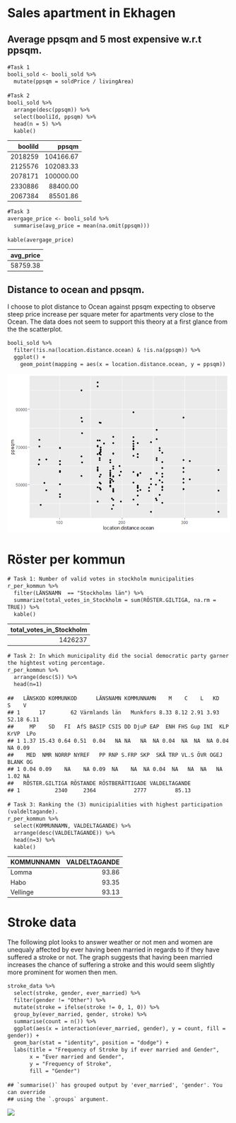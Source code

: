 # Sales apartment in Ekhagen

## Average ppsqm and 5 most expensive w.r.t ppsqm.

    #Task 1
    booli_sold <- booli_sold %>%
      mutate(ppsqm = soldPrice / livingArea) 

    #Task 2
    booli_sold %>% 
      arrange(desc(ppsqm)) %>%
      select(booliId, ppsqm) %>%
      head(n = 5) %>%
      kable() 

<table>
<thead>
<tr class="header">
<th style="text-align: right;">booliId</th>
<th style="text-align: right;">ppsqm</th>
</tr>
</thead>
<tbody>
<tr class="odd">
<td style="text-align: right;">2018259</td>
<td style="text-align: right;">104166.67</td>
</tr>
<tr class="even">
<td style="text-align: right;">2125576</td>
<td style="text-align: right;">102083.33</td>
</tr>
<tr class="odd">
<td style="text-align: right;">2078171</td>
<td style="text-align: right;">100000.00</td>
</tr>
<tr class="even">
<td style="text-align: right;">2330886</td>
<td style="text-align: right;">88400.00</td>
</tr>
<tr class="odd">
<td style="text-align: right;">2067384</td>
<td style="text-align: right;">85501.86</td>
</tr>
</tbody>
</table>

    #Task 3
    avergage_price <- booli_sold %>% 
      summarise(avg_price = mean(na.omit(ppsqm)))

    kable(avergage_price)

<table>
<thead>
<tr class="header">
<th style="text-align: right;">avg_price</th>
</tr>
</thead>
<tbody>
<tr class="odd">
<td style="text-align: right;">58759.38</td>
</tr>
</tbody>
</table>

## Distance to ocean and ppsqm.

I choose to plot distance to Ocean against ppsqm expecting to observe
steep price increase per square meter for apartments very close to the
Ocean. The data does not seem to support this theory at a first glance
from the the scatterplot.

    booli_sold %>%
      filter(!is.na(location.distance.ocean) & !is.na(ppsqm)) %>%
      ggplot() + 
        geom_point(mapping = aes(x = location.distance.ocean, y = ppsqm))

![](homework_2_files/figure-markdown_strict/unnamed-chunk-2-1.png)

# Röster per kommun

    # Task 1: Number of valid votes in stockholm municipalities
    r_per_kommun %>% 
      filter(LÄNSNAMN  == "Stockholms län") %>%
      summarize(total_votes_in_Stockholm = sum(RÖSTER.GILTIGA, na.rm = TRUE)) %>% 
      kable()

<table>
<thead>
<tr class="header">
<th style="text-align: right;">total_votes_in_Stockholm</th>
</tr>
</thead>
<tbody>
<tr class="odd">
<td style="text-align: right;">1426237</td>
</tr>
</tbody>
</table>

    # Task 2: In which municipality did the social democratic party garner the hightest voting percentage.
    r_per_kommun %>%
      arrange(desc(S)) %>%
      head(n=1)

    ##   LÄNSKOD KOMMUNKOD      LÄNSNAMN KOMMUNNAMN    M    C    L   KD     S    V
    ## 1      17        62 Värmlands län   Munkfors 8.33 8.12 2.91 3.93 52.18 6.11
    ##     MP    SD   FI  AfS BASIP CSIS DD DjuP EAP  ENH FHS Gup INI  KLP KrVP  LPo
    ## 1 1.37 15.43 0.64 0.51  0.04   NA NA   NA  NA 0.04  NA  NA  NA 0.04   NA 0.09
    ##    MED  NMR NORRP NYREF   PP RNP S.FRP SKP  SKÅ TRP VL.S ÖVR OGEJ BLANK OG
    ## 1 0.04 0.09    NA    NA 0.09  NA    NA  NA 0.04  NA   NA  NA   NA  1.02 NA
    ##   RÖSTER.GILTIGA RÖSTANDE RÖSTBERÄTTIGADE VALDELTAGANDE
    ## 1           2340     2364            2777         85.13

    # Task 3: Ranking the (3) municipialities with highest participation (valdeltagande).
    r_per_kommun %>%
      select(KOMMUNNAMN, VALDELTAGANDE) %>%
      arrange(desc(VALDELTAGANDE)) %>%
      head(n=3) %>%
      kable()

<table>
<thead>
<tr class="header">
<th style="text-align: left;">KOMMUNNAMN</th>
<th style="text-align: right;">VALDELTAGANDE</th>
</tr>
</thead>
<tbody>
<tr class="odd">
<td style="text-align: left;">Lomma</td>
<td style="text-align: right;">93.86</td>
</tr>
<tr class="even">
<td style="text-align: left;">Habo</td>
<td style="text-align: right;">93.35</td>
</tr>
<tr class="odd">
<td style="text-align: left;">Vellinge</td>
<td style="text-align: right;">93.13</td>
</tr>
</tbody>
</table>

# Stroke data

The following plot looks to answer weather or not men and women are
unequaly affected by ever having been married in regards to if they have
suffered a stroke or not. The graph suggests that having been married
increases the chance of suffering a stroke and this would seem slightly
more prominent for women then men.

    stroke_data %>%
      select(stroke, gender, ever_married) %>%
      filter(gender != "Other") %>%
      mutate(stroke = ifelse(stroke != 0, 1, 0)) %>%  
      group_by(ever_married, gender, stroke) %>%  
      summarise(count = n()) %>%  
      ggplot(aes(x = interaction(ever_married, gender), y = count, fill = gender)) +  
      geom_bar(stat = "identity", position = "dodge") +  
      labs(title = "Frequency of Stroke by if ever married and Gender",
           x = "Ever married and Gender",
           y = "Frequency of Stroke",
           fill = "Gender") 

    ## `summarise()` has grouped output by 'ever_married', 'gender'. You can override
    ## using the `.groups` argument.

![](homework_2_files/figure-markdown_strict/unnamed-chunk-4-1.png)

